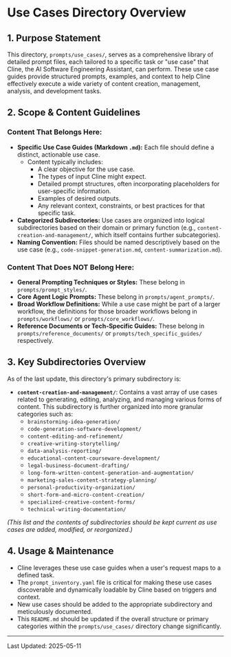 # Use Cases Directory Overview

## 1. Purpose Statement

This directory, `prompts/use_cases/`, serves as a comprehensive library of detailed prompt files, each tailored to a specific task or "use case" that Cline, the AI Software Engineering Assistant, can perform. These use case guides provide structured prompts, examples, and context to help Cline effectively execute a wide variety of content creation, management, analysis, and development tasks.

## 2. Scope & Content Guidelines

### Content That Belongs Here:
*   **Specific Use Case Guides (Markdown `.md`):** Each file should define a distinct, actionable use case.
    *   Content typically includes:
        *   A clear objective for the use case.
        *   The types of input Cline might expect.
        *   Detailed prompt structures, often incorporating placeholders for user-specific information.
        *   Examples of desired outputs.
        *   Any relevant context, constraints, or best practices for that specific task.
*   **Categorized Subdirectories:** Use cases are organized into logical subdirectories based on their domain or primary function (e.g., `content-creation-and-management/`, which itself contains further subcategories).
*   **Naming Convention:** Files should be named descriptively based on the use case (e.g., `code-snippet-generation.md`, `content-summarization.md`).

### Content That Does NOT Belong Here:
*   **General Prompting Techniques or Styles:** These belong in `prompts/prompt_styles/`.
*   **Core Agent Logic Prompts:** These belong in `prompts/agent_prompts/`.
*   **Broad Workflow Definitions:** While a use case might be part of a larger workflow, the definitions for those broader workflows belong in `prompts/workflows/` or `prompts/core_workflows/`.
*   **Reference Documents or Tech-Specific Guides:** These belong in `prompts/reference_documents/` or `prompts/tech_specific_guides/` respectively.

## 3. Key Subdirectories Overview

As of the last update, this directory's primary subdirectory is:

*   **`content-creation-and-management/`**: Contains a vast array of use cases related to generating, editing, analyzing, and managing various forms of content. This subdirectory is further organized into more granular categories such as:
    *   `brainstorming-idea-generation/`
    *   `code-generation-software-development/`
    *   `content-editing-and-refinement/`
    *   `creative-writing-storytelling/`
    *   `data-analysis-reporting/`
    *   `educational-content-courseware-development/`
    *   `legal-business-document-drafting/`
    *   `long-form-written-content-generation-and-augmentation/`
    *   `marketing-sales-content-strategy-planning/`
    *   `personal-productivity-organization/`
    *   `short-form-and-micro-content-creation/`
    *   `specialized-creative-content-forms/`
    *   `technical-writing-documentation/`

*(This list and the contents of subdirectories should be kept current as use cases are added, modified, or reorganized.)*

## 4. Usage & Maintenance

*   Cline leverages these use case guides when a user's request maps to a defined task.
*   The `prompt_inventory.yaml` file is critical for making these use cases discoverable and dynamically loadable by Cline based on triggers and context.
*   New use cases should be added to the appropriate subdirectory and meticulously documented.
*   This `README.md` should be updated if the overall structure or primary categories within the `prompts/use_cases/` directory change significantly.

---
Last Updated: 2025-05-11

